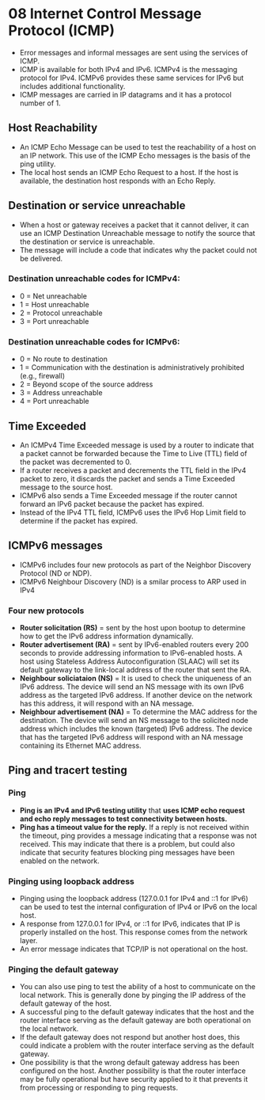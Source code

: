 # 08 Internet Control Message Protocol (ICMP)
- Error messages and informal messages are sent using the services of ICMP.  
- ICMP is available for both IPv4 and IPv6. ICMPv4 is the messaging protocol for IPv4. ICMPv6 provides these same services for IPv6 but includes additional functionality.
- ICMP messages are carried in IP datagrams and it has a protocol number of 1.

## Host Reachability
- An ICMP Echo Message can be used to test the reachability of a host on an IP network. This use of the ICMP Echo messages is the basis of the ping utility.
- The local host sends an ICMP Echo Request to a host. If the host is available, the destination host responds with an Echo Reply.

## Destination or service unreachable
- When a host or gateway receives a packet that it cannot deliver, it can use an ICMP Destination Unreachable message to notify the source that the destination or service is unreachable.
- The message will include a code that indicates why the packet could not be delivered.

### Destination unreachable codes for ICMPv4:
- 0 = Net unreachable
- 1 = Host unreachable
- 2 = Protocol unreachable
- 3 = Port unreachable

### Destination unreachable codes for ICMPv6:
- 0 = No route to destination
- 1 = Communication with the destination is administratively prohibited (e.g., firewall)
- 2 = Beyond scope of the source address
- 3 = Address unreachable
- 4 = Port unreachable

## Time Exceeded
- An ICMPv4 Time Exceeded message is used by a router to indicate that a packet cannot be forwarded because the Time to Live (TTL) field of the packet was decremented to 0.
-  If a router receives a packet and decrements the TTL field in the IPv4 packet to zero, it discards the packet and sends a Time Exceeded message to the source host.
-  ICMPv6 also sends a Time Exceeded message if the router cannot forward an IPv6 packet because the packet has expired.
-  Instead of the IPv4 TTL field, ICMPv6 uses the IPv6 Hop Limit field to determine if the packet has expired.

## ICMPv6 messages
- ICMPv6 includes four new protocols as part of the Neighbor Discovery Protocol (ND or NDP).
- ICMPv6 Neighbour Discovery (ND) is a smilar process to ARP used in IPv4

### Four new protocols 
- **Router solicitation (RS)** = sent by the host upon bootup to determine how to get the IPv6 address information dynamically.
- **Router advertisement (RA)** = sent by IPv6-enabled routers every 200 seconds to provide addressing information to IPv6-enabled hosts. A host using Stateless Address Autoconfiguration (SLAAC) will set its default gateway to the link-local address of the router that sent the RA.
- **Neighbour soliciataion (NS)** = It is used to check the uniqueness of an IPv6 address. The device will send an NS message with its own IPv6 address as the targeted IPv6 address. If another device on the network has this address, it will respond with an NA message. 
- **Neighbour advertisement (NA)** =  To determine the MAC address for the destination. The device will send an NS message to the solicited node address which includes the known (targeted) IPv6 address. The device that has the targeted IPv6 address will respond with an NA message containing its Ethernet MAC address.

## Ping and tracert testing

### Ping
- **Ping is an IPv4 and IPv6 testing utility** that **uses ICMP echo request and echo reply messages to test connectivity between hosts.**
- **Ping has a timeout value for the reply.** If a reply is not received within the timeout, ping provides a message indicating that a response was not received. This may indicate that there is a problem, but could also indicate that security features blocking ping messages have been enabled on the network.

### Pinging using loopback address
- Pinging using the loopback address (127.0.0.1 for IPv4 and ::1 for IPv6) can be used to test the internal configuration of IPv4 or IPv6 on the local host.
- A response from 127.0.0.1 for IPv4, or ::1 for IPv6, indicates that IP is properly installed on the host. This response comes from the network layer.
-  An error message indicates that TCP/IP is not operational on the host.

### Pinging the default gateway
- You can also use ping to test the ability of a host to communicate on the local network. This is generally done by pinging the IP address of the default gateway of the host.
- A successful ping to the default gateway indicates that the host and the router interface serving as the default gateway are both operational on the local network.
-  If the default gateway does not respond but another host does, this could indicate a problem with the router interface serving as the default gateway.
-  One possibility is that the wrong default gateway address has been configured on the host. Another possibility is that the router interface may be fully operational but have security applied to it that prevents it from processing or responding to ping requests.
